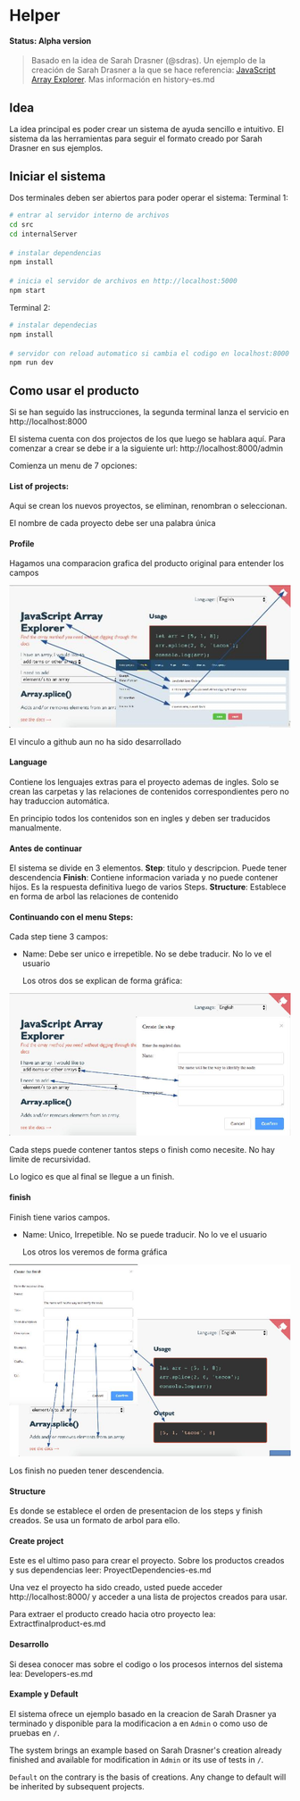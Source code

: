 # Helper

#### Status: Alpha version

> Basado en la idea de Sarah Drasner (@sdras). Un ejemplo de la creación de Sarah Drasner a la que se hace referencia:  [JavaScript Array Explorer](https://codepen.io/sdras/full/gogVRX/). Mas información en history-es.md

## Idea

La idea principal es poder crear un sistema de ayuda sencillo e intuitivo. El sistema da las herramientas para seguir el formato creado por Sarah Drasner en sus ejemplos.

## Iniciar el sistema

Dos terminales deben ser abiertos para poder operar el sistema:
Terminal 1:

``` bash
# entrar al servidor interno de archivos
cd src
cd internalServer

# instalar dependencias
npm install

# inicia el servidor de archivos en http://localhost:5000
npm start
```
Terminal 2:
``` bash
# instalar dependecias
npm install

# servidor con reload automatico si cambia el codigo en localhost:8000
npm run dev
```

## Como usar el producto

Si se han seguido las instrucciones, la segunda terminal lanza el servicio en http://localhost:8000

El sistema cuenta con dos projectos de los que luego se hablara aquí. Para comenzar a crear se debe ir a la siguiente url: http://localhost:8000/admin

Comienza un menu de 7 opciones:

#### List of projects:

Aqui se crean los nuevos proyectos, se eliminan, renombran o seleccionan.

El nombre de cada proyecto debe ser una palabra única

#### Profile

Hagamos una comparacion grafica del producto original para entender los campos

![profile example](images/profile.jpg)

El vinculo a github aun no ha sido desarrollado

#### Language

Contiene los lenguajes extras para el proyecto ademas de ingles. Solo se crean las carpetas y las relaciones de contenidos correspondientes pero no hay traduccion automática.

En principio todos los contenidos son en ingles y deben ser traducidos manualmente.

#### Antes de continuar

El sistema se divide en 3 elementos.
**Step**: titulo y descripcion. Puede tener descendencia
**Finish**: Contiene informacion variada y no puede contener hijos. Es la respuesta definitiva luego de varios Steps.
**Structure**: Establece en forma de arbol las relaciones de contenido

#### Continuando con el menu Steps:

Cada step tiene 3 campos: 

* Name: Debe ser unico e irrepetible. No se debe traducir. No lo ve el usuario

  Los otros dos se explican de forma gráfica:

![Steps](images/steps.jpg)

Cada steps puede contener tantos steps o finish como necesite. No hay limite de recursividad.

Lo logico es que al final se llegue a un finish.

####  finish

Finish tiene varios campos. 

* Name: Unico, Irrepetible. No se puede traducir. No lo ve el usuario

  Los otros los veremos de forma gráfica

![finish](images/finish.jpg)

Los finish no pueden tener descendencia.

#### Structure

Es donde se establece el orden de presentacion de los steps y finish creados. Se usa un formato de arbol para ello.

#### Create project

Este es el ultimo paso para crear el proyecto. Sobre los productos creados y sus dependencias leer: ProyectDependencies-es.md

Una vez el proyecto ha sido creado, usted puede acceder http://localhost:8000/ y acceder a una lista de projectos creados para usar.

Para extraer el producto creado hacia otro proyecto lea: Extractfinalproduct-es.md

#### Desarrollo

Si desea conocer mas sobre el codigo o los procesos internos del sistema lea: Developers-es.md

#### Example y Default

El sistema ofrece un ejemplo basado en la creacion de Sarah Drasner ya terminado y disponible para la modificacion a en `Admin` o como uso de pruebas en `/`.

The system brings an example based on Sarah Drasner's creation already finished and available for modification in `Admin` or its use of tests in `/`.

`Default` on the contrary is the basis of creations. Any change to default will be inherited by subsequent projects.